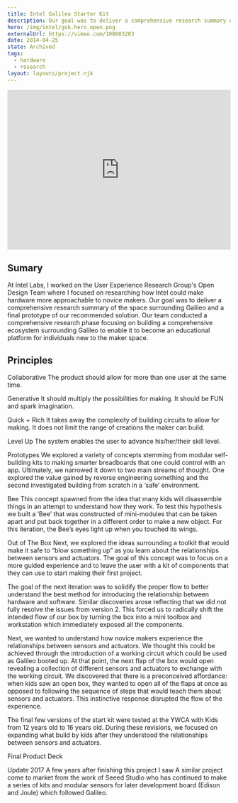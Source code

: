 ```yaml
---
title: Intel Galileo Starter Kit
description: Our goal was to deliver a comprehensive research summary of the space surrounding Galileo and a final prototype of our recommended solution
hero: /img/intel/gsk.hero_open.png
externalUrl: https://vimeo.com/108603283
date: 2014-04-25
state: Archived
tags:
  - hardware
  - research
layout: layouts/project.njk
---
```


<iframe title="vimeo-player" src="https://player.vimeo.com/video/108603283" width="100%" height="360" frameborder="0" allowfullscreen></iframe>

## Sumary

At Intel Labs, I worked on the User Experience Research Group's Open Design Team where I focused on researching how Intel could make hardware more approachable to novice makers. Our goal was to deliver a comprehensive research summary of the space surrounding Galileo and a final prototype of our recommended solution. Our team conducted a comprehensive research phase focusing on building a comprehensive ecosystem surrounding Galileo to enable it to become an educational platform for individuals new to the maker space.

## Principles

Collaborative
The product should allow for more than one user at the same time.

Generative
It should multiply the possibilities for making. It should be FUN and spark imagination.

Quick + Rich
It takes away the complexity of building circuits to allow for making. It does not limit the range of creations the maker can build.

Level Up
The system enables the user to advance his/her/their skill level.

Prototypes
We explored a variety of concepts stemming from modular self-building kits to making smarter breadboards that one could control with an app. Ultimately, we narrowed it down to two main streams of thought. One explored the value gained by reverse engineering something and the second investigated building from scratch in a ‘safe’ environment.

Bee
This concept spawned from the idea that many kids will disassemble things in an attempt to understand how they work. To test this hypothesis we built a ‘Bee’ that was constructed of mini-modules that can be taken apart and put back together in a different order to make a new object. For this iteration, the Bee’s eyes light up when you touched its wings.

Out of The Box
Next, we explored the ideas surrounding a toolkit that would make it safe to “blow something up” as you learn about the relationships between sensors and actuators. The goal of this concept was to focus on a more guided experience and to leave the user with a kit of components that they can use to start making their first project.

The goal of the next iteration was to solidify the proper flow to better understand the best method for introducing the relationship between hardware and software. Similar discoveries arose reflecting that we did not fully resolve the issues from version 2. This forced us to radically shift the intended flow of our box by turning the box into a mini toolbox and workstation which immediately exposed all the components.

Next, we wanted to understand how novice makers experience the relationships between sensors and actuators. We thought this could be achieved through the introduction of a working circuit which could be used as Galileo booted up. At that point, the next flap of the box would open revealing a collection of different sensors and actuators to exchange with the working circuit. We discovered that there is a preconceived affordance: when kids saw an open box, they wanted to open all of the flaps at once as opposed to following the sequence of steps that would teach them about sensors and actuators. This instinctive response disrupted the flow of the experience.

The final few versions of the start kit were tested at the YWCA with Kids from 12 years old to 16 years old. During these revisions, we focused on expanding what build by kids after they understood the relationships between sensors and actuators.

Final Product Deck

Update 2017
A few years after finishing this project I saw A similar project come to market from the work of Seeed Studio who has continued to make a series of kits and modular sensors for later development board (Edison and Joule) which followed Galileo.
